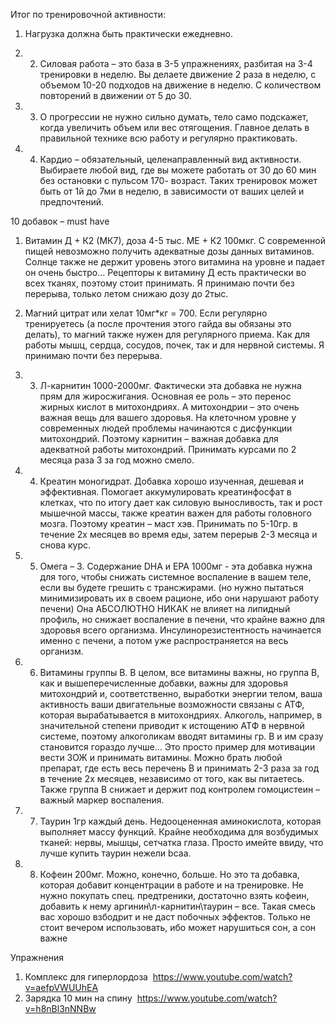 Итог по тренировочной активности:
1. Нагрузка должна быть практически ежедневно.

2. 2. Силовая работа – это база в 3-5 упражнениях, разбитая на 3-4 тренировки в неделю. Вы делаете движение 2 раза в неделю, с объемом 10-20 подходов на движение в неделю. С количеством повторений в движении от 5 до 30.

3. 3. О прогрессии не нужно сильно думать, тело само подскажет, когда увеличить объем или вес отягощения. Главное делать в правильной технике всю работу и регулярно практиковать.

4. 4. Кардио – обязательный, целенаправленный вид активности. Выбираете любой вид, где вы можете работать от 30 до 60 мин без остановки с пульсом 170- возраст. Таких тренировок может быть от 1й до 7ми в неделю, в зависимости от ваших целей и предпочтений.

10 добавок – must have

1. Витамин Д + К2 (МК7), доза 4-5 тыс. МЕ + К2 100мкг. С современной пищей невозможно получить адекватные дозы данных витаминов. Солнце также не держит уровень этого витамина на уровне и падает он очень быстро… Рецепторы к витамину Д есть практически во всех тканях, поэтому стоит принимать. Я принимаю почти без перерыва, только летом снижаю дозу до 2тыс.

2. Магний цитрат или хелат 10мг*кг = 700. Если регулярно тренируетесь (а после прочтения этого гайда вы обязаны это делать), то магний также нужен для регулярного приема. Как для работы мышц, сердца, сосудов, почек, так и для нервной системы. Я принимаю почти без перерыва.

3. 3. Л-карнитин 1000-2000мг. Фактически эта добавка не нужна прям для жиросжигания. Основная ее роль – это перенос жирных кислот в митохондриях. А митохондрии – это очень важная вещь для вашего здоровья. На клеточном уровне у современных людей проблемы начинаются с дисфункции митохондрий. Поэтому карнитин – важная добавка для адекватной работы митохондрий. Принимать курсами по 2 месяца раза 3 за год можно смело.

4. 4. Креатин моногидрат. Добавка хорошо изученная, дешевая и эффективная. Помогает аккумулировать креатинфосфат в клетках, что по итогу дает как силовую выносливость, так и рост мышечной массы, также креатин важен для работы головного мозга. Поэтому креатин – маст хэв. Принимать по 5-10гр. в течение 2х месяцев во время еды, затем перерыв 2-3 месяца и снова курс.

5. 5. Омега – 3. Содержание DHA и EPA 1000мг - эта добавка нужна для того, чтобы снижать системное воспаление в вашем теле, если вы будете грешить с трансжирами. (но нужно пытаться минимизировать их в своем рационе, ибо они нарушают работу печени) Она АБСОЛЮТНО НИКАК не влияет на липидный профиль, но снижает воспаление в печени, что крайне важно для здоровья всего организма. Инсулинорезистентность начинается именно с печени, а потом уже распространяется на весь организм.

6. 6. Витамины группы В. В целом, все витамины важны, но группа В, как и вышеперечисленные добавки, важны для здоровья митохондрий и, соответственно, выработки энергии телом, ваша активность ваши двигательные возможности связаны с АТФ, которая вырабатывается в митохондриях. Алкоголь, например, в значительной степени приводит к истощению АТФ в нервной системе, поэтому алкоголикам вводят витамины гр. В и им сразу становится гораздо лучше… Это просто пример для мотивации вести ЗОЖ и принимать витамины. Можно брать любой препарат, где есть весь перечень В и принимать 2-3 раза за год в течение 2х месяцев, независимо от того, как вы питаетесь. Также группа В снижает и держит под контролем гомоцистеин – важный маркер воспаления.

7. 7. Таурин 1гр каждый день. Недооцененная аминокислота, которая выполняет массу функций. Крайне необходима для возбудимых тканей: нервы, мышцы, сетчатка глаза. Просто имейте ввиду, что лучше купить таурин нежели bcaa.

8. 8. Кофеин 200мг. Можно, конечно, больше. Но это та добавка, которая добавит концентрации в работе и на тренировке. Не нужно покупать спец. предтреники, достаточно взять кофеин, добавить к нему аргинин\л-карнитин\таурин – все. Такая смесь вас хорошо взбодрит и не даст побочных эффектов. Только не стоит вечером использовать, ибо может нарушиться сон, а сон важне

Упражнения
1. Комплекс для гиперлордоза  https://www.youtube.com/watch?v=aefpVWUUhEA
2. Зарядка 10 мин на спину  https://www.youtube.com/watch?v=h8nBl3nNNBw
